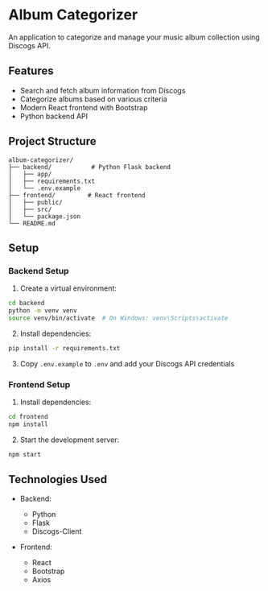 # Album Categorizer

An application to categorize and manage your music album collection using Discogs API.

## Features

- Search and fetch album information from Discogs
- Categorize albums based on various criteria
- Modern React frontend with Bootstrap
- Python backend API

## Project Structure

```
album-categorizer/
├── backend/           # Python Flask backend
│   ├── app/
│   ├── requirements.txt
│   └── .env.example
├── frontend/         # React frontend
│   ├── public/
│   ├── src/
│   └── package.json
└── README.md
```

## Setup

### Backend Setup

1. Create a virtual environment:
```bash
cd backend
python -m venv venv
source venv/bin/activate  # On Windows: venv\Scripts\activate
```

2. Install dependencies:
```bash
pip install -r requirements.txt
```

3. Copy `.env.example` to `.env` and add your Discogs API credentials

### Frontend Setup

1. Install dependencies:
```bash
cd frontend
npm install
```

2. Start the development server:
```bash
npm start
```

## Technologies Used

- Backend:
  - Python
  - Flask
  - Discogs-Client

- Frontend:
  - React
  - Bootstrap
  - Axios
